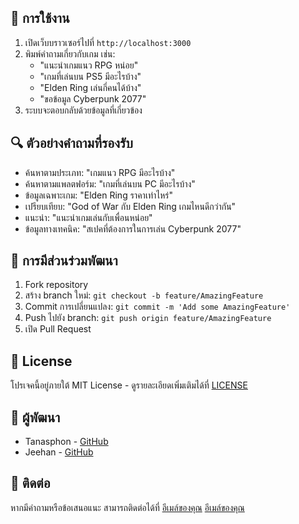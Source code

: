 ## 🎯 การใช้งาน

1. เปิดเว็บบราวเซอร์ไปที่ `http://localhost:3000`
2. พิมพ์คำถามเกี่ยวกับเกม เช่น:
   - "แนะนำเกมแนว RPG หน่อย"
   - "เกมที่เล่นบน PS5 มีอะไรบ้าง"
   - "Elden Ring เล่นกี่คนได้บ้าง"
   - "ขอข้อมูล Cyberpunk 2077"
3. ระบบจะตอบกลับด้วยข้อมูลที่เกี่ยวข้อง

## 🔍 ตัวอย่างคำถามที่รองรับ

- ค้นหาตามประเภท: "เกมแนว RPG มีอะไรบ้าง"
- ค้นหาตามแพลตฟอร์ม: "เกมที่เล่นบน PC มีอะไรบ้าง"
- ข้อมูลเฉพาะเกม: "Elden Ring ราคาเท่าไหร่"
- เปรียบเทียบ: "God of War กับ Elden Ring เกมไหนดีกว่ากัน"
- แนะนำ: "แนะนำเกมเล่นกับเพื่อนหน่อย"
- ข้อมูลทางเทคนิค: "สเปคที่ต้องการในการเล่น Cyberpunk 2077"

## 🤝 การมีส่วนร่วมพัฒนา

1. Fork repository
2. สร้าง branch ใหม่: `git checkout -b feature/AmazingFeature`
3. Commit การเปลี่ยนแปลง: `git commit -m 'Add some AmazingFeature'`
4. Push ไปยัง branch: `git push origin feature/AmazingFeature`
5. เปิด Pull Request

## 📝 License

โปรเจคนี้อยู่ภายใต้ MIT License - ดูรายละเอียดเพิ่มเติมได้ที่ [LICENSE](LICENSE)

## 👥 ผู้พัฒนา

- Tanasphon - [GitHub](https://github.com/Tanasphon)
- Jeehan - [GitHub](https://github.com/J4YZwag)

## 📧 ติดต่อ

หากมีคำถามหรือข้อเสนอแนะ สามารถติดต่อได้ที่ [อีเมล์ของคุณ](tanasphon.angt@bumail.net) [อีเมล์ของคุณ](jeehan.sutt@bumail.net)
